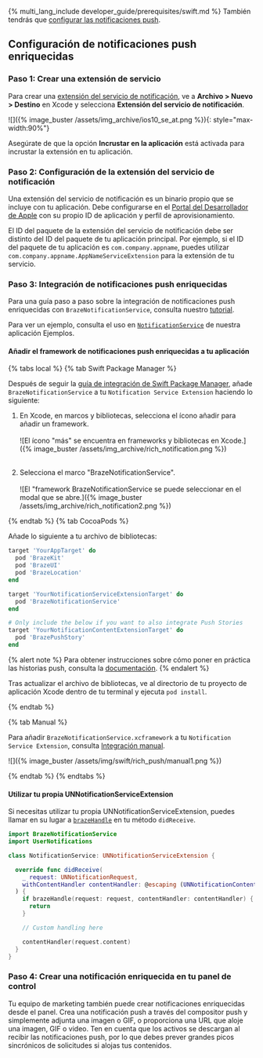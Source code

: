 {% multi_lang_include developer_guide/prerequisites/swift.md %} También tendrás que [configurar las notificaciones push]({{site.baseurl}}/developer_guide/push_notifications/?sdktab=swift).

## Configuración de notificaciones push enriquecidas

### Paso 1: Crear una extensión de servicio

Para crear una [extensión del servicio de notificación](https://developer.apple.com/reference/usernotifications/unnotificationserviceextension), ve a **Archivo > Nuevo > Destino** en Xcode y selecciona **Extensión del servicio de notificación**.

![]({% image_buster /assets/img_archive/ios10_se_at.png %}){: style="max-width:90%"}

Asegúrate de que la opción **Incrustar en la aplicación** está activada para incrustar la extensión en tu aplicación.

### Paso 2: Configuración de la extensión del servicio de notificación

Una extensión del servicio de notificación es un binario propio que se incluye con tu aplicación. Debe configurarse en el [Portal del Desarrollador de Apple](https://developer.apple.com) con su propio ID de aplicación y perfil de aprovisionamiento.

El ID del paquete de la extensión del servicio de notificación debe ser distinto del ID del paquete de tu aplicación principal. Por ejemplo, si el ID del paquete de tu aplicación es `com.company.appname`, puedes utilizar `com.company.appname.AppNameServiceExtension` para la extensión de tu servicio.

### Paso 3: Integración de notificaciones push enriquecidas

Para una guía paso a paso sobre la integración de notificaciones push enriquecidas con `BrazeNotificationService`, consulta nuestro [tutorial](https://braze-inc.github.io/braze-swift-sdk/tutorials/braze/b2-rich-push-notifications).

Para ver un ejemplo, consulta el uso en [`NotificationService`](https://github.com/braze-inc/braze-swift-sdk/blob/main/Examples/Swift/Sources/PushNotificationsServiceExtension/NotificationService.swift) de nuestra aplicación Ejemplos.

#### Añadir el framework de notificaciones push enriquecidas a tu aplicación

{% tabs local %}
{% tab Swift Package Manager %}

Después de seguir la [guía de integración de Swift Package Manager]({{site.baseurl}}/developer_guide/platform_integration_guides/swift/sdk_integration/?tab=swift%20package%20manager/), añade `BrazeNotificationService` a tu `Notification Service Extension` haciendo lo siguiente:

1. En Xcode, en marcos y bibliotecas, selecciona el ícono <i class="fas fa-plus"></i> añadir para añadir un framework. <br><br>![El ícono "más" se encuentra en frameworks y bibliotecas en Xcode.]({% image_buster /assets/img_archive/rich_notification.png %})<br><br>

2. Selecciona el marco "BrazeNotificationService". <br><br>![El "framework BrazeNotificationService se puede seleccionar en el modal que se abre.]({% image_buster /assets/img_archive/rich_notification2.png %})

{% endtab %}
{% tab CocoaPods %}

Añade lo siguiente a tu archivo de bibliotecas:

```ruby
target 'YourAppTarget' do
  pod 'BrazeKit'
  pod 'BrazeUI'
  pod 'BrazeLocation'
end

target 'YourNotificationServiceExtensionTarget' do
  pod 'BrazeNotificationService'
end

# Only include the below if you want to also integrate Push Stories
target 'YourNotificationContentExtensionTarget' do
  pod 'BrazePushStory'
end
```

{% alert note %}
Para obtener instrucciones sobre cómo poner en práctica las historias push, consulta la [documentación]({{site.baseurl}}/developer_guide/platform_integration_guides/swift/push_notifications/push_story/?tab=swift%20package%20manager).
{% endalert %}

Tras actualizar el archivo de bibliotecas, ve al directorio de tu proyecto de aplicación Xcode dentro de tu terminal y ejecuta `pod install`.

{% endtab %}

{% tab Manual %}

Para añadir `BrazeNotificationService.xcframework` a tu `Notification Service Extension`, consulta [Integración manual]({{site.baseurl}}/developer_guide/platform_integration_guides/swift/sdk_integration?tab=manual/).

![]({% image_buster /assets/img/swift/rich_push/manual1.png %})

{% endtab %}
{% endtabs %}

#### Utilizar tu propia UNNotificationServiceExtension

Si necesitas utilizar tu propia UNNotificationServiceExtension, puedes llamar en su lugar a [`brazeHandle`](https://braze-inc.github.io/braze-swift-sdk/documentation/brazenotificationservice/brazehandle(request:contenthandler:)) en tu método `didReceive`.

```swift
import BrazeNotificationService
import UserNotifications

class NotificationService: UNNotificationServiceExtension {

  override func didReceive(
    _ request: UNNotificationRequest,
    withContentHandler contentHandler: @escaping (UNNotificationContent) -> Void
  ) {
    if brazeHandle(request: request, contentHandler: contentHandler) {
      return
    }

    // Custom handling here

    contentHandler(request.content)
  }
}
```

### Paso 4: Crear una notificación enriquecida en tu panel de control

Tu equipo de marketing también puede crear notificaciones enriquecidas desde el panel. Crea una notificación push a través del compositor push y simplemente adjunta una imagen o GIF, o proporciona una URL que aloje una imagen, GIF o video. Ten en cuenta que los activos se descargan al recibir las notificaciones push, por lo que debes prever grandes picos sincrónicos de solicitudes si alojas tus contenidos.
